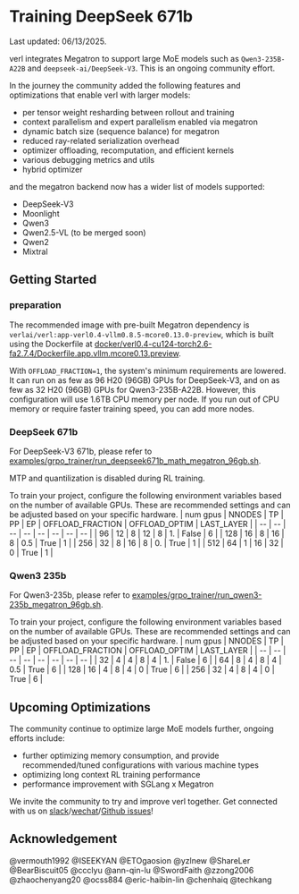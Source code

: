 # Training DeepSeek 671b

Last updated: 06/13/2025.

verl integrates Megatron to support large MoE models such as `Qwen3-235B-A22B` and `deepseek-ai/DeepSeek-V3`. This is an ongoing community effort.

In the journey the community added the following features and optimizations that enable verl with larger models:
- per tensor weight resharding between rollout and training
- context parallelism and expert parallelism enabled via megatron
- dynamic batch size (sequence balance) for megatron
- reduced ray-related serialization overhead
- optimizer offloading, recomputation, and efficient kernels
- various debugging metrics and utils
- hybrid optimizer

and the megatron backend now has a wider list of models supported:
- DeepSeek-V3
- Moonlight
- Qwen3
- Qwen2.5-VL (to be merged soon)
- Qwen2
- Mixtral

## Getting Started

### preparation
The recommended image with pre-built Megatron dependency is `verlai/verl:app-verl0.4-vllm0.8.5-mcore0.13.0-preview`, which is built using the Dockerfile at [docker/verl0.4-cu124-torch2.6-fa2.7.4/Dockerfile.app.vllm.mcore0.13.preview](https://github.com/volcengine/verl/blob/main/docker/verl0.4-cu124-torch2.6-fa2.7.4/Dockerfile.app.vllm.mcore0.13.preview).

With `OFFLOAD_FRACTION=1`, the system's minimum requirements are lowered. It can run on as few as 96 H20 (96GB) GPUs for DeepSeek-V3, and on as few as 32 H20 (96GB) GPUs for Qwen3-235B-A22B. However, this configuration will use 1.6TB CPU memory per node. If you run out of CPU memory or require faster training speed, you can add more nodes.

### DeepSeek 671b

For DeepSeek-V3 671b, please refer to [examples/grpo_trainer/run_deepseek671b_math_megatron_96gb.sh](https://github.com/volcengine/verl/blob/main/examples/grpo_trainer/run_deepseek671b_math_megatron_96gb.sh).

MTP and quantilization is disabled during RL training.

To train your project, configure the following environment variables based on the number of available GPUs. These are recommended settings and can be adjusted based on your specific hardware.
| num gpus | NNODES | TP | PP | EP | OFFLOAD_FRACTION | OFFLOAD_OPTIM | LAST_LAYER |
| -- | -- | -- | -- | -- | -- | -- | -- |
| 96 | 12 | 8 | 12 | 8 | 1. | False | 6 |
| 128 | 16 | 8 | 16 | 8 | 0.5 | True | 1 |
| 256 | 32 | 8 | 16 | 8 | 0. | True | 1 |
| 512 | 64 | 1 | 16 | 32 | 0 | True | 1 |

### Qwen3 235b

For Qwen3-235b, please refer to [examples/grpo_trainer/run_qwen3-235b_megatron_96gb.sh](https://github.com/volcengine/verl/blob/main/examples/grpo_trainer/run_qwen3-235b_megatron_96gb.sh).

To train your project, configure the following environment variables based on the number of available GPUs. These are recommended settings and can be adjusted based on your specific hardware.
| num gpus | NNODES | TP | PP | EP | OFFLOAD_FRACTION | OFFLOAD_OPTIM | LAST_LAYER |
| -- | -- | -- | -- | -- | -- | -- | -- |
| 32 | 4 | 4 | 8 | 4 | 1. | False | 6 |
| 64 | 8 | 4 | 8 | 4 | 0.5 | True | 6 |
| 128 | 16 | 4 | 8 | 4 | 0 | True | 6 |
| 256 | 32 | 4 | 8 | 4 | 0 | True | 6 |


## Upcoming Optimizations

The community continue to optimize large MoE models further, ongoing efforts include:
- further optimizing memory consumption, and provide recommended/tuned configurations with various machine types
- optimizing long context RL training performance
- performance improvement with SGLang x Megatron

We invite the community to try and improve verl together. Get connected with us on [slack](https://join.slack.com/t/verlgroup/shared_invite/zt-2w5p9o4c3-yy0x2Q56s_VlGLsJ93A6vA)/[wechat](https://raw.githubusercontent.com/eric-haibin-lin/verl-community/refs/heads/main/WeChat.JPG)/[Github issues](https://github.com/volcengine/verl/issues/708)!

## Acknowledgement
@vermouth1992 @ISEEKYAN @ETOgaosion @yzlnew @ShareLer @BearBiscuit05 @ccclyu @ann-qin-lu @SwordFaith @zzong2006 @zhaochenyang20 @ocss884 @eric-haibin-lin @chenhaiq @techkang
